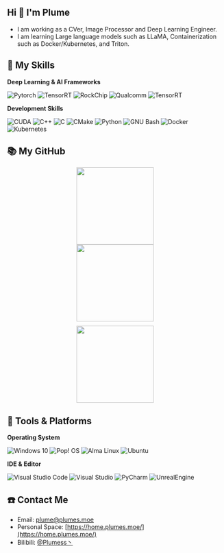 ## Hi 👋 I'm **Plume**

- I am working as a CVer, Image Processor and Deep Learning Engineer.
- I am learning Large language models such as LLaMA, Containerization such as Docker/Kubernetes, and Triton.

## 🌟 **My Skills**

**Deep Learning & AI Frameworks**

![Pytorch](https://img.shields.io/badge/-Pytorch-EE4C2C?style=flat-square&logo=pytorch&logoColor=fff)
![TensorRT](https://img.shields.io/badge/-TensorRT-76B900?style=flat-square&logo=nvidia&logoColor=fff)
![RockChip](https://img.shields.io/badge/-RKNN-000000?style=flat-square&logo=RockChip&logoColor=fff)
![Qualcomm](https://img.shields.io/badge/-QNN-3253DC?style=flat-square&logo=qualcomm&logoColor=fff)
![TensorRT](https://img.shields.io/badge/-Triton%20%28learning%29-4EAA25?style=flat-square&logo=nvidia&logoColor=fff)

**Development Skills**

![CUDA](https://img.shields.io/badge/-CUDA-76B900?style=flat-square&logo=nvidia&logoColor=fff)
![C++](https://img.shields.io/badge/-C++-00599C?style=flat-square&logo=cplusplus&logoColor=fff)
![C](https://img.shields.io/badge/-C-A8B9CC?style=flat-square&logo=c&logoColor=fff)
![CMake](https://img.shields.io/badge/-CMake-064F8C?style=flat-square&logo=cmake&logoColor=fff)
![Python](https://img.shields.io/badge/-Python-3776AB?style=flat-square&logo=python&logoColor=fff)
![GNU Bash](https://img.shields.io/badge/-Bash-4EAA25?style=flat-square&logo=gnubash&logoColor=fff)
![Docker](https://img.shields.io/badge/-Docker%20%28learning%29-2496ED?style=flat-square&logo=docker&logoColor=fff)
![Kubernetes](https://img.shields.io/badge/-Kubernetes%20%28learning%29-326CE5?style=flat-square&logo=kubernetes&logoColor=fff)

## 📚 **My GitHub**

<div style="width: 100%; text-align: center;">
  <!-- 第一个占60% -->
  <div style="display: inline-block; width: 60%; vertical-align: top;">
    <img height="180em" src="https://github-readme-stats.vercel.app/api?username=Plumess&show_icons=true&count_private=true&theme=dark" />
  </div>

  <!-- 第二个占40% -->
  <div style="display: inline-block; width: 40%; vertical-align: top;">
    <img height="180em" src="https://github-readme-stats.vercel.app/api/top-langs/?username=Plumess&langs_count=8&exclude_repo=PLCSmartLock&layout=compact&theme=dark" />
  </div>
</div>

<!-- 第三个在第二行，占满一整行 -->
<div style="width: 100%; text-align: center; margin-top: 10px;">
  <img height="180em" src="https://github-readme-stats.vercel.app/api/wakatime?username=ffflabs&langs_count=8&exclude_repo=PLCSmartLock&layout=compact&theme=dark" />
</div>


## 🚉 **Tools & Platforms**

**Operating System**

![Windows 10](https://img.shields.io/badge/-Windows%2010-0078d6?style=flat-square&logo=windows&logoColor=fff)
![Pop! OS](https://img.shields.io/badge/-Pop!%20OS-48B9C7?style=flat-square&logo=popos&logoColor=fff)
![Alma Linux](https://img.shields.io/badge/-AlmaLinux-000000?style=flat-square&logo=almalinux&logoColor=fff)
![Ubuntu](https://img.shields.io/badge/-Ubuntu-E95420?style=flat-square&logo=ubuntu&logoColor=fff)

**IDE & Editor**

![Visual Studio Code](https://img.shields.io/badge/-Visual%20Studio%20Code-007ACC?style=flat-square&logo=visual-studio-code&logoColor=fff)
![Visual Studio](https://img.shields.io/badge/-Visual%20Studio-4E3188?style=flat-square&logo=visual-studio&logoColor=fff)
![PyCharm](https://img.shields.io/badge/-PyCharm-000000?style=flat-square&logo=pycharm&logoColor=fff)
![UnrealEngine](https://img.shields.io/badge/-Unreal%20Engine%20%28learning%29-0E1128?style=flat-square&logo=unrealengine&logoColor=fff)

## ☎️ **Contact Me**

- Email: <a href="mailto:plume@plumes.moe">plume@plumes.moe</a>
- Personal Space: [https://home.plumes.moe/](https://home.plumes.moe/)
- Bilibili: [@Plumess丶](https://space.bilibili.com/13544842)

